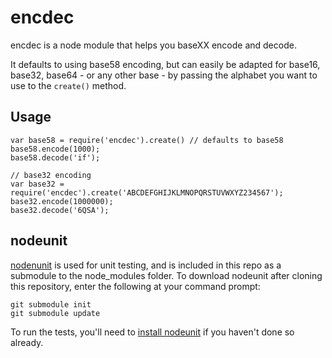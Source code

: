 encdec
======
encdec is a node module that helps you baseXX encode and decode.

It defaults to using base58 encoding, but can easily be adapted for 
base16, base32, base64 - or any other base - by passing the alphabet
you want to use to the `create()` method.

Usage
-----

	var base58 = require('encdec').create() // defaults to base58
    base58.encode(1000);
    base58.decode('if');
    
    // base32 encoding
    var base32 = require('encdec').create('ABCDEFGHIJKLMNOPQRSTUVWXYZ234567');
    base32.encode(1000000);
    base32.decode('6QSA');

nodeunit
--------
[nodenunit](https://github.com/caolan/nodeunit) is used for unit testing, 
and is included in this repo as a submodule to the node_modules folder. 
To download nodeunit after cloning this repository, enter the following at
your command prompt:

    git submodule init
    git submodule update
    
To run the tests, you'll need to [install nodeunit](https://github.com/caolan/nodeunit#installation) if you haven't done so already.
